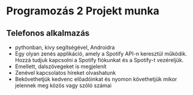 Programozás 2 Projekt munka
===========================

Telefonos alkalmazás
--------------------
- pythonban, kivy segítségével, Androidra   
- Egy olyan zenés applikáció, amely a Spotify API-n keresztül működik. Hozzá tudjuk kapcsolni a Spotify fiókunkat és a Spotify-t vezéreljük.
- Emellett, dalszövegeket is megjelenít   
- Zenével kapcsolatos híreket olvashatunk  
- Bekövethetjük kedvenc előadóinkat és nyomon követhetjük mikor jelennek meg közös vagy szóló számai